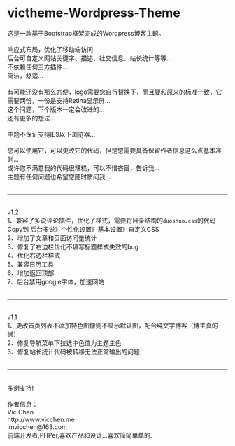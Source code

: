 # victheme-Wordpress-Theme

这是一款基于Bootstrap框架完成的Wordpress博客主题。<br>
<br>
响应式布局，优化了移动端访问<br>
后台可自定义网站关键字、描述、社交信息、站长统计等等...<br>
不依赖任何三方插件...<br>
简洁，舒适...<br>
<br>
有可能还没有那么方便，logo需要您自行替换下，而且要和原来的标准一致，它需要两份，一份是支持Retina显示屏...<br>
这个问题，下个版本一定会改进的...<br>
还有更多的想法...<br>
<br>
主题不保证支持IE9以下浏览器...<br>
<br>
您可以使用它，可以更改它的代码，但是您需要具备保留作者信息这么点基本准则...<br>
或许您不满意我的代码很糟糕，可以不惜吝啬，告诉我...<br>
主题有任何问题也希望您随时质问我...<br>
<br>
<hr>
<br>
v1.2<br>
1、兼容了多说评论插件，优化了样式，需要将目录结构的<code>duoshuo.css</code>的代码Copy到 后台多说》个性化设置》基本设置》自定义CSS<br>
2、增加了文章和页面访问量统计<br>
3、修复了右边栏优化不填写标题样式失效的bug<br>
4、优化右边栏样式<br>
5、兼容日历工具<br>
6、增加返回顶部<br>
7、后台禁用google字体，加速网站<br>
<br>
<hr>
<br>
v1.1<br>
1、更改首页列表不添加特色图像则不显示默认图，配合纯文字博客（博主真的懒）<br>
2、修复导航菜单下拉选中色值为主题主色<br>
3、修复站长统计代码被转移无法正常输出的问题<br>
<br>
<hr>
<br>
多谢支持!<br>
<br>
作者信息：<br>
Vic Chen<br>
http://www.vicchen.me<br>
imvicchen@163.com<br>
前端开发者,PHPer,喜欢产品和设计...喜欢简简单单的.<br>
